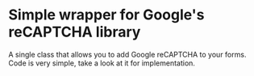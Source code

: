 # Simple wrapper for Google's reCAPTCHA library

A single class that allows you to add Google reCAPTCHA to your forms. Code is very simple, take a look at it for implementation.
